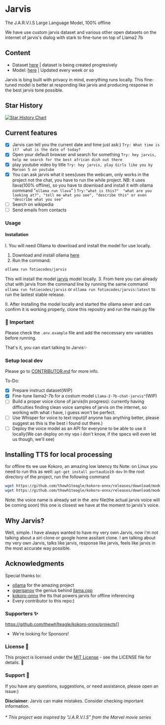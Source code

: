 # Jarvis

The J.A.R.V.I.S Large Language Model, 100% offline

We have use custom jarvis dataset and various other open datasets on the internet of jarvis's dialog with stark to fine-tune on top of Llama2 7b

## Content

- Dataset [here](https://huggingface.co/datasets/fotiecodes/jarvis-llama2-dataset) | dataset is being created progresively
- Model: [here](https://huggingface.co/fotiecodes/Llama-2-7b-chat-jarvis) | Updated every week or so

Jarvis is bing built with privacy in mind, everything runs locally. This fine-tuned model is better at responding like jarvis and producing response in the best jarvis tone possible.

## Star History

<a href="https://www.star-history.com/#clevaway/J.A.R.V.I.S&Date">
 <picture>
   <source media="(prefers-color-scheme: dark)" srcset="https://api.star-history.com/svg?repos=clevaway/J.A.R.V.I.S&type=Date&theme=dark" />
   <source media="(prefers-color-scheme: light)" srcset="https://api.star-history.com/svg?repos=clevaway/J.A.R.V.I.S&type=Date" />
   <img alt="Star History Chart" src="https://api.star-history.com/svg?repos=clevaway/J.A.R.V.I.S&type=Date" />
 </picture>
</a>

## Current features

- [x] Jarvis can tell you the current date and time just ask:) `Try: What time is it?  what is the date of today?`
- [x] Open your default browser and search for something `Try: hey jarvis, help me search for the best african dish out there`
- [x] play youtube video by title `Try: hey jarvis, play Girls like you by Maroon 5 on youtube`
- [x] You can ask jarvis what it sees(uses the webcam, only works in the project not the chat, you have to run the while project. NB: it uses llava(100% offline), so you have to download and install it with ollama command "`ollama run llava`" )  `Try:"what is this?"  "what are you looking at?", "tell me what you see", "describe this" or even "describe what you see"`
- [ ] Search on wikipedia
- [ ] Send emails from contacts

### Usage

#### Installation

I. You will need Ollama to download and install the model for use locally.

1. Download and install ollama [here](https://ollama.com/)
2. Run the command:

  ```bash
ollama run fotiecodes/jarvis
  ```

  This will install the model [jarvis](https://ollama.com/fotiecodes/jarvis) model locally.
3. From here you can already chat with jarvis from the command line by running the same command `ollama run fotiecodes/jarvis` or `ollama run fotiecodes/jarvis:latest` to run the lastest stable release.

II. After installing the model locally and started the ollama sever and can confirm it is working properly, clone this repositry and run the main.py file

### 🚨 Important

Please check the `.env.example` file and add the neccessary env variables before running.

That's it, you can start talking to Jarvis✨

### Setup local dev

Please go to [CONTRIBUTOR.md](CONTRIBUTOR.md) for more info.

To-Do:

- [x] Prepare instruct dataset(WIP)
- [x] Fine-tune llama2-7b for a costum model `Llama-2-7b-chat-jarvis"`(WIP)
- [ ] Build a proper voice clone of jarvis(In progress): currently having difficulties finding clean voice samples of jarvis on the internet, so working with what i have, i guess won't be perfect.
- [ ] Use Whisper for voice to text input(if anyone has anything better, please suggest as this is the best i found out there.)
- [ ] Deploy the voice model as an API for everyone to be able to use it locally(We can deploy on my vps i don't know, if the specs will even let us though, we'll see)

<!-- ## Converting model from hf to gguf file
Command:
```bash
python llama.cpp/convert.py jarvis-hf \
  --outfile jarvis-7b-v0.1.gguf \
  --outtype q8_0
``` -->

## Installing TTS for local processing

for offline tts we use Kokoro, an amazing low latency tts
Note: on Linux you need to run this as well: `apt-get install portaudio19-dev`
In the root directory of the project, run the following command

```bash
wget https://github.com/thewh1teagle/kokoro-onnx/releases/download/model-files/kokoro-v0_19.onnx
wget https://github.com/thewh1teagle/kokoro-onnx/releases/download/model-files/voices.json
```

Note: the voice name is already set in the .env file(the actual jarvis voice will be coming soon) this one is closest we have at the moment to jarvis's voice.

## Why Jarvis?

Well, simple. I have always wanted to have my very own Jarvis, now i'm not talking about a siri clone or google home assitant clone. I am talking about my very own Jarvis, talks like jarvis, response like jarvis, feels like jarvis in the most accurate way possible.

## Acknowledgments

Special thanks to:

- [ollama]([ollama](https://github.com/ollama/ollama)) for the amazing project
- [ggerganov](https://github.com/ggerganov) the genius behind [llama.cpp](https://github.com/ggerganov/llama.cpp)
- [kokoro-onnx](https://github.com/thewh1teagle/kokoro-onnx) the tts that powers jarvis for offline inferencing
- Every contributor to this repo:)

### Supporters ✨
<https://github.com/thewh1teagle/kokoro-onnx/projects[>]

- We're looking for Sponsors!

### License 📜

This project is licensed under the [MIT License](LICENSE) - see the LICENSE file for details. 📄

### Support 💬

If you have any questions, suggestions, or need assistance, please open an issue:)

**Disclaimer**:
Jarvis can make mistakes. Consider checking important information.

###### * This project was inspired by "J.A.R.V.I.S" from the Marvel movie series
